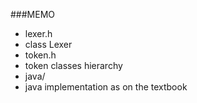 ###MEMO
- lexer.h
 - class Lexer
- token.h
 - token classes hierarchy
- java/
 - java implementation as on the textbook
